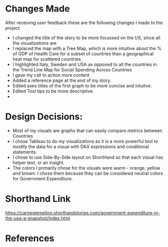
# Changes Made

After receiving user feedback these are the following changes I made to the project
  - I changed the title of the story to be more focussed on the US, since all the visualizations are 
  - I replaced the map with a Tree Map, which is more intuitive about the % of GDP of Health Care for a subset of countries than a geographical heat map for scattered countries.
  - I highlighted Italy, Sweden and USA as opposed to all the countries in the Trend Line Map for Social Spending Across Countries
  - I gave my call to action more content.
  - Added a reference page at the end of my story.
  - Edited axes titles of the first graph to be more concise and intuitve.
  - Edited Tool tips to be more descriptive.
  -
 
 # Design Decisions:
 
 - Most of my visuals are graphs that can easily compare  metrics between Countries
 - I chose Tableau to do my visualizations as it is a more powerful tool to modify the data for a visual with DAX expressions and conditional statements.
 - I chose to use Side-By-Side layout on ShortHand so that each visual has helper text, or an insight.
 - The colors I primarily chose for the visuals were warm - orange, yellow and brown. I chose them because they can be considered neutral colors for Government   Expenditure.
 
 
 # Shorthand Link
https://carnegiemellon.shorthandstories.com/government-expenditure-in-the-usa-a-snapshot/index.html

# References

